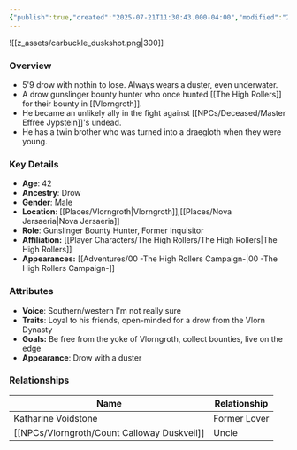 ```yaml
---
{"publish":true,"created":"2025-07-21T11:30:43.000-04:00","modified":"2025-10-09T14:42:53.465-04:00","published":"2025-10-09T14:42:53.465-04:00","cssclasses":"","Age":"42","Ancestry":"Drow","Gender":"Male","Location":["[[Places/Vlorngroth]]","[[Nova Jersaeria]]"],"Role":["Gunslinger Bounty Hunter, Former Inquisitor"],"Affiliation":["[[Player Characters/The High Rollers/The High Rollers]]"],"Appearances":["[[00 -The High Rollers Campaign-]]"]}
---
```



![[z_assets/carbuckle_duskshot.png|300]]

### Overview
- 5'9 drow with nothin to lose. Always wears a duster, even underwater.
- A drow gunslinger bounty hunter who once hunted [[The High Rollers]] for their bounty in [[Vlorngroth]].
- He became an unlikely ally in the fight against [[NPCs/Deceased/Master Effree Jypstein]]'s undead.
- He has a twin brother who was turned into a draegloth when they were young.

### Key Details
- **Age**: 42
- **Ancestry**: Drow
- **Gender**: Male
- **Location**: [[Places/Vlorngroth\|Vlorngroth]],[[Places/Nova Jersaeria\|Nova Jersaeria]]
- **Role**: Gunslinger Bounty Hunter, Former Inquisitor
- **Affiliation:** [[Player Characters/The High Rollers/The High Rollers\|The High Rollers]]
- **Appearances:** [[Adventures/00 -The High Rollers Campaign-\|00 -The High Rollers Campaign-]]

### Attributes
- **Voice**: Southern/western I'm not really sure
- **Traits**: Loyal to his friends, open-minded for a drow from the Vlorn Dynasty
- **Goals:** Be free from the yoke of Vlorngroth, collect bounties, live on the edge
- **Appearance**: Drow with a duster

### Relationships

| Name                        | Relationship |
| --------------------------- | ------------ |
| Katharine Voidstone         | Former Lover |
| [[NPCs/Vlorngroth/Count Calloway Duskveil]] | Uncle        |
